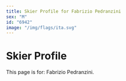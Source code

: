 ```yaml
---
title: Skier Profile for Fabrizio Pedranzini
sex: "M"
id: "6942"
image: "/img/flags/ita.svg" 
---
```


# Skier Profile

This page is for: Fabrizio Pedranzini.
    